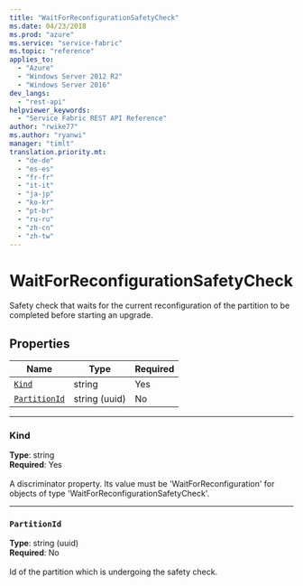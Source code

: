 ```yaml
---
title: "WaitForReconfigurationSafetyCheck"
ms.date: 04/23/2018
ms.prod: "azure"
ms.service: "service-fabric"
ms.topic: "reference"
applies_to: 
  - "Azure"
  - "Windows Server 2012 R2"
  - "Windows Server 2016"
dev_langs: 
  - "rest-api"
helpviewer_keywords: 
  - "Service Fabric REST API Reference"
author: "rwike77"
ms.author: "ryanwi"
manager: "timlt"
translation.priority.mt: 
  - "de-de"
  - "es-es"
  - "fr-fr"
  - "it-it"
  - "ja-jp"
  - "ko-kr"
  - "pt-br"
  - "ru-ru"
  - "zh-cn"
  - "zh-tw"
---
```

# WaitForReconfigurationSafetyCheck

Safety check that waits for the current reconfiguration of the partition to be completed before starting an upgrade.

## Properties
| Name | Type | Required |
| --- | --- | --- |
| [`Kind`](#kind) | string | Yes |
| [`PartitionId`](#partitionid) | string (uuid) | No |

____
### Kind
__Type__: string <br/>
__Required__: Yes <br/>
<br/>
A discriminator property. Its value must be 'WaitForReconfiguration' for objects of type 'WaitForReconfigurationSafetyCheck'.

____
### `PartitionId`
__Type__: string (uuid) <br/>
__Required__: No<br/>
<br/>
Id of the partition which is undergoing the safety check.
